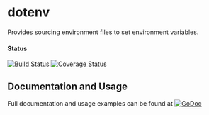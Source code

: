 # dotenv
Provides sourcing environment files to set environment variables. 

#### Status
[![Build Status](https://travis-ci.org/gogolfing/dotenv.svg?branch=master)](https://travis-ci.org/gogolfing/dotenv)
[![Coverage Status](https://coveralls.io/repos/github/gogolfing/dotenv/badge.svg?branch=master)](https://coveralls.io/github/gogolfing/dotenv?branch=master)

## Documentation and Usage
Full documentation and usage examples can be found at [![GoDoc](https://godoc.org/github.com/gogolfing/dotenv?status.svg)](https://godoc.org/github.com/gogolfing/dotenv)
